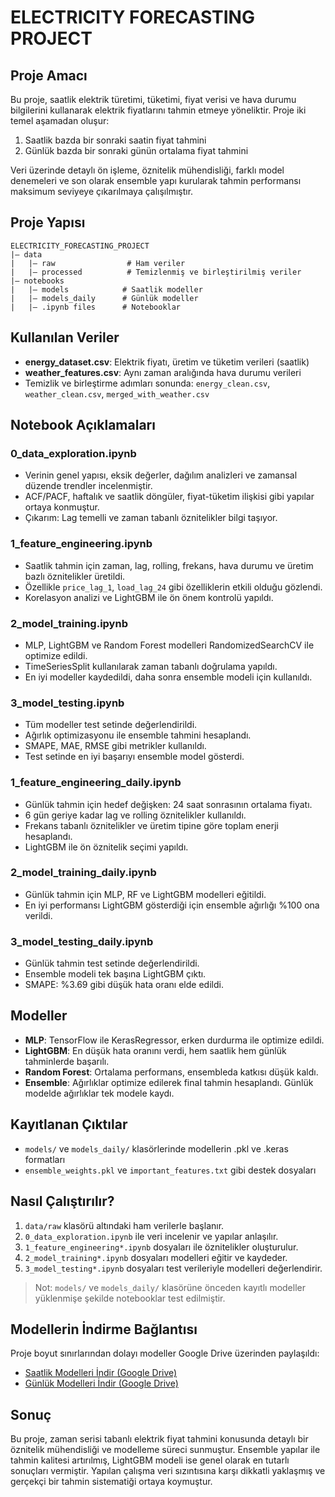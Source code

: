 # ELECTRICITY FORECASTING PROJECT

## Proje Amacı

Bu proje, saatlik elektrik türetimi, tüketimi, fiyat verisi ve hava durumu bilgilerini kullanarak elektrik fiyatlarını tahmin etmeye yöneliktir. Proje iki temel aşamadan oluşur:

1. Saatlik bazda bir sonraki saatin fiyat tahmini
2. Günlük bazda bir sonraki günün ortalama fiyat tahmini

Veri üzerinde detaylı ön işleme, öznitelik mühendisliği, farklı model denemeleri ve son olarak ensemble yapı kurularak tahmin performansı maksimum seviyeye çıkarılmaya çalışılmıştır.

## Proje Yapısı

```
ELECTRICITY_FORECASTING_PROJECT
|— data
|   |— raw                # Ham veriler
|   |— processed          # Temizlenmiş ve birleştirilmiş veriler
|— notebooks
|   |— models            # Saatlik modeller
|   |— models_daily      # Günlük modeller
|   |— .ipynb files      # Notebooklar
```

## Kullanılan Veriler

* **energy\_dataset.csv**: Elektrik fiyatı, üretim ve tüketim verileri (saatlik)
* **weather\_features.csv**: Aynı zaman aralığında hava durumu verileri
* Temizlik ve birleştirme adımları sonunda: `energy_clean.csv`, `weather_clean.csv`, `merged_with_weather.csv`

## Notebook Açıklamaları

### 0\_data\_exploration.ipynb

* Verinin genel yapısı, eksik değerler, dağılım analizleri ve zamansal düzende trendler incelenmiştir.
* ACF/PACF, haftalık ve saatlik döngüler, fiyat-tüketim ilişkisi gibi yapılar ortaya konmuştur.
* Çıkarım: Lag temelli ve zaman tabanlı öznitelikler bilgi taşıyor.

### 1\_feature\_engineering.ipynb

* Saatlik tahmin için zaman, lag, rolling, frekans, hava durumu ve üretim bazlı öznitelikler üretildi.
* Özellikle `price_lag_1`, `load_lag_24` gibi özelliklerin etkili olduğu gözlendi.
* Korelasyon analizi ve LightGBM ile ön önem kontrolü yapıldı.

### 2\_model\_training.ipynb

* MLP, LightGBM ve Random Forest modelleri RandomizedSearchCV ile optimize edildi.
* TimeSeriesSplit kullanılarak zaman tabanlı doğrulama yapıldı.
* En iyi modeller kaydedildi, daha sonra ensemble modeli için kullanıldı.

### 3\_model\_testing.ipynb

* Tüm modeller test setinde değerlendirildi.
* Ağırlık optimizasyonu ile ensemble tahmini hesaplandı.
* SMAPE, MAE, RMSE gibi metrikler kullanıldı.
* Test setinde en iyi başarıyı ensemble model gösterdi.

### 1\_feature\_engineering\_daily.ipynb

* Günlük tahmin için hedef değişken: 24 saat sonrasının ortalama fiyatı.
* 6 gün geriye kadar lag ve rolling öznitelikler kullanıldı.
* Frekans tabanlı öznitelikler ve üretim tipine göre toplam enerji hesaplandı.
* LightGBM ile ön öznitelik seçimi yapıldı.

### 2\_model\_training\_daily.ipynb

* Günlük tahmin için MLP, RF ve LightGBM modelleri eğitildi.
* En iyi performansı LightGBM gösterdiği için ensemble ağırlığı %100 ona verildi.

### 3\_model\_testing\_daily.ipynb

* Günlük tahmin test setinde değerlendirildi.
* Ensemble modeli tek başına LightGBM çıktı.
* SMAPE: %3.69 gibi düşük hata oranı elde edildi.

## Modeller

* **MLP**: TensorFlow ile KerasRegressor, erken durdurma ile optimize edildi.
* **LightGBM**: En düşük hata oranını verdi, hem saatlik hem günlük tahminlerde başarılı.
* **Random Forest**: Ortalama performans, ensembleda katkısı düşük kaldı.
* **Ensemble**: Ağırlıklar optimize edilerek final tahmin hesaplandı. Günlük modelde ağırlıklar tek modele kaydı.

## Kayıtlanan Çıktılar

* `models/` ve `models_daily/` klasörlerinde modellerin .pkl ve .keras formatları
* `ensemble_weights.pkl` ve `important_features.txt` gibi destek dosyaları

## Nasıl Çalıştırılır?

1. `data/raw` klasörü altındaki ham verilerle başlanır.
2. `0_data_exploration.ipynb` ile veri incelenir ve yapılar anlaşılır.
3. `1_feature_engineering*.ipynb` dosyaları ile öznitelikler oluşturulur.
4. `2_model_training*.ipynb` dosyaları modelleri eğitir ve kaydeder.
5. `3_model_testing*.ipynb` dosyaları test verileriyle modelleri değerlendirir.

> Not: `models/` ve `models_daily/` klasörüne önceden kayıtlı modeller yüklenmişe şekilde notebooklar test edilmiştir.

## Modellerin İndirme Bağlantısı

Proje boyut sınırlarından dolayı modeller Google Drive üzerinden paylaşıldı:

- [Saatlik Modelleri İndir (Google Drive)](https://drive.google.com/drive/folders/1weQCBSra5TxtagRcx5BC24TNGQZS3R7R?usp=sharing)
- [Günlük Modelleri İndir (Google Drive)](https://drive.google.com/drive/folders/1_2WOjlDoAXM65KKqI2VOo39wiyq46iUM?usp=sharing)


## Sonuç

Bu proje, zaman serisi tabanlı elektrik fiyat tahmini konusunda detaylı bir öznitelik mühendisliği ve modelleme süreci sunmuştur. Ensemble yapılar ile tahmin kalitesi artırılmış, LightGBM modeli ise genel olarak en tutarlı sonuçları vermiştir. Yapılan çalışma veri sızıntısına karşı dikkatli yaklaşmış ve gerçekçi bir tahmin sistematiği ortaya koymuştur.
